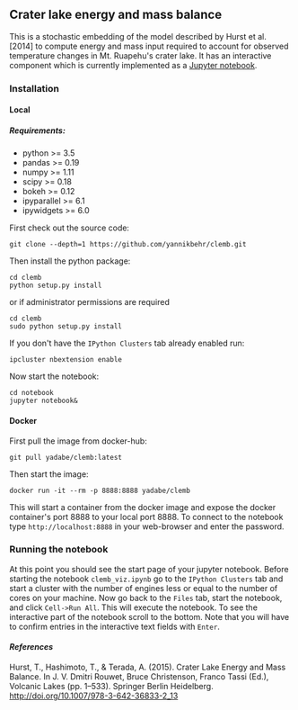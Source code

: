 ## Crater lake energy and mass balance

This is a stochastic embedding of the model described by Hurst et al. [2014] to
compute energy and mass input required to account for observed temperature
changes in Mt. Ruapehu's crater lake. It has an interactive component which is currently implemented as a [Jupyter notebook](http://nbviewer.jupyter.org/github/ipython/ipython/blob/3.x/examples/Notebook/Index.ipynb).

### Installation

#### Local
##### Requirements:
* python >= 3.5
* pandas >= 0.19
* numpy >= 1.11
* scipy >= 0.18
* bokeh >= 0.12
* ipyparallel >= 6.1
* ipywidgets >= 6.0

First check out the source code:
```
git clone --depth=1 https://github.com/yannikbehr/clemb.git
```

Then install the python package:
```
cd clemb
python setup.py install
```
or if administrator permissions are required

```
cd clemb
sudo python setup.py install
```
If you don't have the `IPython Clusters` tab already enabled run:
```
ipcluster nbextension enable
```
Now start the notebook:
```
cd notebook
jupyter notebook&
```

#### Docker
First pull the image from docker-hub:
```
git pull yadabe/clemb:latest
```
Then start the image:
```
docker run -it --rm -p 8888:8888 yadabe/clemb
```
This will start a container from the docker image and expose the docker container's port 8888 to your local port 8888. To connect to the notebook type `http://localhost:8888` in your web-browser and enter the password.

### Running the notebook
At this point you should see the start page of your jupyter notebook. Before starting the notebook `clemb_viz.ipynb` go to the `IPython Clusters` tab and start a cluster with the number of engines less or equal to the number of cores on your machine. Now go back to the `Files` tab, start the notebook, and click `Cell->Run All`. This will execute the notebook. To see the interactive part of the notebook scroll to the bottom. Note that you will have to confirm entries in the interactive text fields with `Enter`.

#### *References*
Hurst, T., Hashimoto, T., & Terada, A. (2015). Crater Lake Energy and Mass Balance. In J. V. Dmitri Rouwet, Bruce Christenson, Franco Tassi (Ed.), Volcanic Lakes (pp. 1–533). Springer Berlin Heidelberg. http://doi.org/10.1007/978-3-642-36833-2_13
